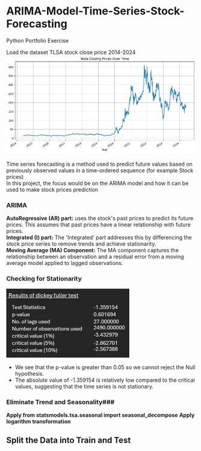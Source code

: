# ARIMA-Model-Time-Series-Stock-Forecasting
Python Portfolio Exercise

Load the dataset TLSA stock close price 2014-2024
![](Image/LoadDf.png)<br>
<br>
Time series forecasting is a method used to predict future values based on previously observed values in a time-ordered sequence (for example Stock prices)<br>
In this project, the focus would be on the ARIMA model and how it can be used to make stock prices prediction<br>
### ARIMA
**AutoRegressive (AR) part:**  uses the stock's past prices to predict its future prices. This assumes that past prices have a linear relationship with future prices.<br>
**Integrated (I) part:** The 'Integrated' part addresses this by differencing the stock price series to remove trends and achieve stationarity.<br>
**Moving Average (MA) Component:** The MA component captures the relationship between an observation and a residual error from a moving average model applied to lagged observations.<br>

### Checking for Stationarity

![](Image/2.PNG)
*    We see that the p-value is greater than 0.05 so we cannot reject the Null hypothesis.<br>
*    The absolute value of -1.359154 is relatively low compared to the critical values, suggesting that the time series is not stationary.

### Eliminate Trend and Seasonality###
**Apply from statsmodels.tsa.seasonal import seasonal_decompose**
**Apply logarithm transformation**

## Split the Data into Train and Test
